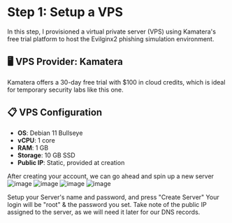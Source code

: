 # Step 1: Setup a VPS

In this step, I provisioned a virtual private server (VPS) using Kamatera's free trial platform to host the Evilginx2 phishing simulation environment.

## 🖥️ VPS Provider: Kamatera

Kamatera offers a 30-day free trial with $100 in cloud credits, which is ideal for temporary security labs like this one.

## 📋 VPS Configuration

- **OS**: Debian 11 Bullseye
- **vCPU**: 1 core
- **RAM**: 1 GB
- **Storage**: 10 GB SSD
- **Public IP**: Static, provided at creation

After creating your account, we can go ahead and spin up a new server
![image](https://github.com/user-attachments/assets/b6ba1919-2365-4458-b75a-d30d8716a06f)
![image](https://github.com/user-attachments/assets/d00eb35d-9f68-437f-962c-7a417a35805c)
![image](https://github.com/user-attachments/assets/afa889fc-4f9f-4160-9af9-5c8f9957c32e)
![image](https://github.com/user-attachments/assets/caac5130-7987-4efa-808b-d6db06f42033)

Setup your Server's name and password, and press "Create Server"
Your login will be "root" & the password you set. 
Take note of the public IP assigned to the server, as we will need it later for our DNS records.

